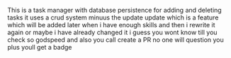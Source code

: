 This is a task manager with database persistence for adding and deleting tasks it uses a crud system minuus the update update which is a feature which will be added later when i have enough skills and then i rewrite it again or maybe i have already changed it i guess you wont know till you check so godspeed and also you call create a PR no one will question you plus youll get a badge